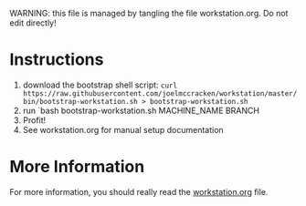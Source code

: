 <!-- README -->
<!-- Every project needs a README. -->
<!-- This really just contains super simple instructions along with a link to this file, which -->
<!-- contains all the important information. -->

<!-- [[file:workstation.org::*README][README:1]] -->
WARNING: this file is managed by tangling the file workstation.org. Do not edit directly!

# Instructions

1. download the bootstrap shell script:
`curl https://raw.githubusercontent.com/joelmccracken/workstation/master/bin/bootstrap-workstation.sh > bootstrap-workstation.sh`
2. run `bash bootstrap-workstation.sh MACHINE_NAME BRANCH
3. Profit!
4. See workstation.org for manual setup documentation
# More Information

For more information, you should really read the <a href="workstation.org">workstation.org</a> file.
<!-- README:1 ends here -->

